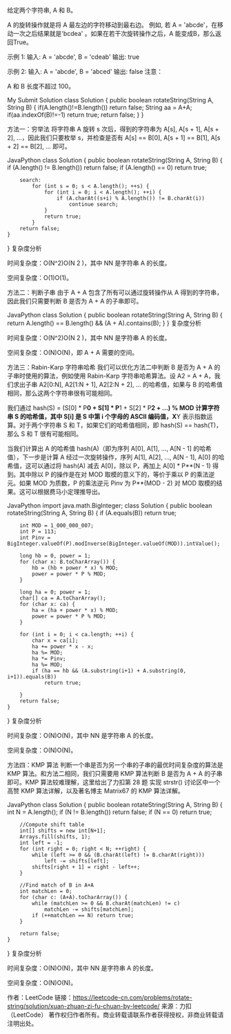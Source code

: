 给定两个字符串, A 和 B。

A 的旋转操作就是将 A 最左边的字符移动到最右边。 例如, 若 A = 'abcde'，在移动一次之后结果就是'bcdea' 。如果在若干次旋转操作之后，A 能变成B，那么返回True。

示例 1:
输入: A = 'abcde', B = 'cdeab'
输出: true

示例 2:
输入: A = 'abcde', B = 'abced'
输出: false
注意：

A 和 B 长度不超过 100。


My Submit Solution
class Solution {
    public boolean rotateString(String A, String B) {
        if(A.length()!=B.length()) return false;
        String aa = A+A;
        if(aa.indexOf(B)!=-1) return true;
        return false;
    }
}



方法一：穷举法
将字符串 A 旋转 s 次后，得到的字符串为 A[s], A[s + 1], A[s + 2], ...，因此我们只要枚举 s，并检查是否有 A[s] == B[0], A[s + 1] == B[1], A[s + 2] == B[2], ... 即可。

JavaPython
class Solution {
    public boolean rotateString(String A, String B) {
        if (A.length() != B.length())
            return false;
        if (A.length() == 0)
            return true;

        search:
            for (int s = 0; s < A.length(); ++s) {
                for (int i = 0; i < A.length(); ++i) {
                    if (A.charAt((s+i) % A.length()) != B.charAt(i))
                        continue search;
                }
                return true;
            }
        return false;
    }
}
复杂度分析

时间复杂度：O(N^2)O(N 
2
 )，其中 NN 是字符串 A 的长度。

空间复杂度：O(1)O(1)。

方法二：判断子串
由于 A + A 包含了所有可以通过旋转操作从 A 得到的字符串，因此我们只需要判断 B 是否为 A + A 的子串即可。

JavaPython
class Solution {
    public boolean rotateString(String A, String B) {
        return A.length() == B.length() && (A + A).contains(B);
    }
}
复杂度分析

时间复杂度：O(N^2)O(N 
2
 )，其中 NN 是字符串 A 的长度。

空间复杂度：O(N)O(N)，即 A + A 需要的空间。

方法三：Rabin-Karp 字符串哈希
我们可以优化方法二中判断 B 是否为 A + A 的子串时使用的算法，例如使用 Rabin-Karp 字符串哈希算法。设 A2 = A + A，我们求出子串 A2[0:N], A2[1:N + 1], A2[2:N + 2], ... 的哈希值，如果与 B 的哈希值相同，那么这两个字符串很有可能相同。

我们通过 hash(S) = (S[0] * P**0 + S[1] * P**1 + S[2] * P**2 + ...) % MOD 计算字符串 S 的哈希值，其中 S[i] 是 S 中第 i 个字母的 ASCII 编码值，X**Y 表示指数运算。对于两个字符串 S 和 T，如果它们的哈希值相同，即 hash(S) == hash(T)，那么 S 和 T 很有可能相同。

当我们计算出 A 的哈希值 hash(A)（即为序列 A[0], A[1], ..., A[N - 1] 的哈希值），下一步是计算 A 经过一次旋转操作，序列 A[1], A[2], ..., A[N - 1], A[0] 的哈希值，这可以通过将 hash(A) 减去 A[0]，除以 P，再加上 A[0] * P**(N - 1) 得到。其中除以 P 的操作是在对 MOD 取模的意义下的，等价于乘以 P 的乘法逆元。如果 MOD 为质数，P 的乘法逆元 Pinv 为 P**(MOD - 2) 对 MOD 取模的结果。这可以根据费马小定理推导出。

JavaPython
import java.math.BigInteger;
class Solution {
    public boolean rotateString(String A, String B) {
        if (A.equals(B)) return true;

        int MOD = 1_000_000_007;
        int P = 113;
        int Pinv = BigInteger.valueOf(P).modInverse(BigInteger.valueOf(MOD)).intValue();

        long hb = 0, power = 1;
        for (char x: B.toCharArray()) {
            hb = (hb + power * x) % MOD;
            power = power * P % MOD;
        }

        long ha = 0; power = 1;
        char[] ca = A.toCharArray();
        for (char x: ca) {
            ha = (ha + power * x) % MOD;
            power = power * P % MOD;
        }

        for (int i = 0; i < ca.length; ++i) {
            char x = ca[i];
            ha += power * x - x;
            ha %= MOD;
            ha *= Pinv;
            ha %= MOD;
            if (ha == hb && (A.substring(i+1) + A.substring(0, i+1)).equals(B))
                return true;

        }
        return false;
    }
}
复杂度分析

时间复杂度：O(N)O(N)，其中 NN 是字符串 A 的长度。

空间复杂度：O(N)O(N)。

方法四：KMP 算法
判断一个串是否为另一个串的子串的最优时间复杂度的算法是 KMP 算法。和方法二相同，我们只需要用 KMP 算法判断 B 是否为 A + A 的子串即可。KMP 算法较难理解，这里给出了力扣第 28 题 实现 strstr() 讨论区中一个高赞 KMP 算法详解，以及著名博主 Matrix67 的 KMP 算法详解。

JavaPython
class Solution {
    public boolean rotateString(String A, String B) {
        int N = A.length();
        if (N != B.length()) return false;
        if (N == 0) return true;

        //Compute shift table
        int[] shifts = new int[N+1];
        Arrays.fill(shifts, 1);
        int left = -1;
        for (int right = 0; right < N; ++right) {
            while (left >= 0 && (B.charAt(left) != B.charAt(right)))
                left -= shifts[left];
            shifts[right + 1] = right - left++;
        }

        //Find match of B in A+A
        int matchLen = 0;
        for (char c: (A+A).toCharArray()) {
            while (matchLen >= 0 && B.charAt(matchLen) != c)
                matchLen -= shifts[matchLen];
            if (++matchLen == N) return true;
        }

        return false;
    }
}
复杂度分析

时间复杂度：O(N)O(N)，其中 NN 是字符串 A 的长度。

空间复杂度：O(N)O(N)。

作者：LeetCode
链接：https://leetcode-cn.com/problems/rotate-string/solution/xuan-zhuan-zi-fu-chuan-by-leetcode/
来源：力扣（LeetCode）
著作权归作者所有。商业转载请联系作者获得授权，非商业转载请注明出处。